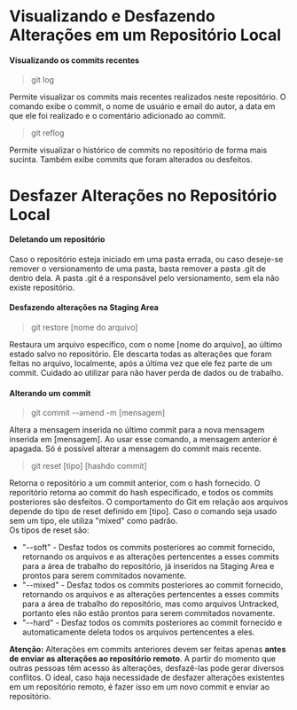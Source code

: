 # Visualizando e Desfazendo Alterações em um Repositório Local

#### Visualizando os commits recentes

> git log 

Permite visualizar os commits mais recentes realizados neste repositório. O comando exibe o commit, o nome de usuário e email do autor, a data em que ele foi realizado e o comentário adicionado ao commit.

> git reflog

Permite visualizar o histórico de commits no repositório de forma mais sucinta. Também exibe commits que foram alterados ou desfeitos.

# Desfazer Alterações no Repositório Local

#### Deletando um repositório

Caso o repositório esteja iniciado em uma pasta errada, ou caso deseje-se remover o versionamento de uma pasta, basta remover a pasta .git de dentro dela. A pasta .git é a responsável pelo versionamento, sem ela não existe repositório.

#### Desfazendo alterações na Staging Area

> git restore [nome do arquivo]

Restaura um arquivo específico, com o nome [nome do arquivo], ao último estado salvo no repositório. Ele descarta todas as alterações que foram feitas no arquivo, localmente, após a última vez que ele fez parte de um commit. Cuidado ao utilizar para não haver perda de dados ou de trabalho.

#### Alterando um commit

> git commit --amend -m [mensagem]

Altera a mensagem inserida no último commit para a nova mensagem inserida em [mensagem]. Ao usar esse comando, a mensagem anterior é apagada. Só é possível alterar a mensagem do commit mais recente.

> git reset [tipo] [hashdo commit]

Retorna o repositório a um commit anterior, com o hash fornecido. O reporitório retorna ao commit do hash especificado, e todos os commits posteriores são desfeitos. O comportamento do Git em relação aos arquivos depende do tipo de reset definido em [tipo]. Caso o comando seja usado sem um tipo, ele utiliza "mixed" como padrão.  
Os tipos de reset são:
- "--soft" - Desfaz todos os commits posteriores ao commit fornecido, retornando os arquivos e as alterações pertencentes a esses commits para a área de trabalho do repositório, já inseridos na Staging Area e prontos para serem commitados novamente.
- "--mixed" - Desfaz todos os commits posteriores ao commit fornecido, retornando os arquivos e as alterações pertencentes a esses commits para a área de trabalho do repositório, mas como arquivos Untracked, portanto eles não estão prontos para serem commitados novamente.
- "--hard" - Desfaz todos os commits posteriores ao commit fornecido e automaticamente deleta todos os arquivos pertencentes a eles. 

**Atenção:** Alterações em commits anteriores devem ser feitas apenas **antes de enviar as alterações ao repositório remoto**. A partir do momento que outras pessoas têm acesso às alterações, desfazê-las pode gerar diversos conflitos. O ideal, caso haja necessidade de desfazer alterações existentes em um repositório remoto, é fazer isso em um novo commit e enviar ao repositório.